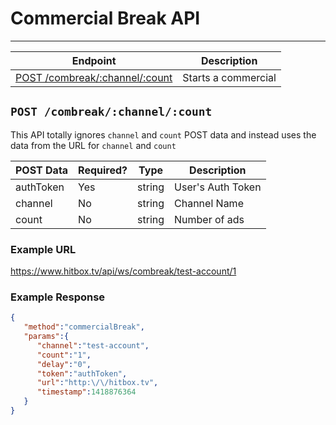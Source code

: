 # Commercial Break API
***

| Endpoint | Description |
| ---- | --------------- |
| [POST /combreak/:channel/:count](/ws/combreak.md#post-combreakchannelcount) | Starts a commercial |

## `POST /combreak/:channel/:count`

This API totally ignores `channel` and `count` POST data and instead uses the data from the URL for `channel` and `count`

| POST Data | Required? | Type | Description |
| --- | --- | --- | --- |
| authToken | Yes | string | User's Auth Token |
| channel | No | string | Channel Name |
| count | No | string | Number of ads |

### Example URL

https://www.hitbox.tv/api/ws/combreak/test-account/1

### Example Response 

```json
{
   "method":"commercialBreak",
   "params":{
      "channel":"test-account",
      "count":"1",
      "delay":"0",
      "token":"authToken",
      "url":"http:\/\/hitbox.tv",
      "timestamp":1418876364
   }
}
```
